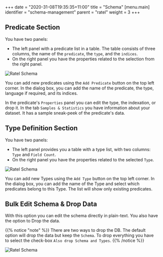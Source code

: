 +++
date = "2020-31-08T19:35:35+11:00"
title = "Schema"
[menu.main]
	identifier = "schema-management"
    parent = "ratel"
    weight = 3
+++

## Predicate Section

You have two panels: 
- The left panel with a predicate list in a table. The table consists of three columns, the name of the `predicate`, the `type`, and the `indices`. 
- On the right panel you have the properties related to the selection from the right panel.

![Ratel Schema](/images/ratel/ratel_schema.png)

You can add new predicates using the `Add Predicate` button on the top left corner. In the dialog box, you can add the name of the predicate, the type, language if required, and its indices.

In the predicate's `Properties` panel you can edit the type, the indexation, or drop it. In the tab `Samples & Statistics` you have information about your dataset. It has a sample sneak-peek of the predicate's data.

## Type Definition Section

You have two panels:
- The left panel provides you a table with a type list, with two columns: `Type` and `Field Count`. 
- On the right panel you have the properties related to the selected `Type`.

![Ratel Schema](/images/ratel/ratel_schema_types.png)

 You can add new Types using the `Add Type` button on the top left corner. In the dialog box, you can add the name of the Type and select which predicates belong to this Type. The list will show only existing predicates.

## Bulk Edit Schema & Drop Data

With this option you can edit the schema directly in plain-text. You also have the option to Drop the data. 

{{% notice "note" %}}
There are two ways to drop the DB. The default option will drop the data but keep the `Schema`. To drop everything you have to select the check-box `Also drop Schema and Types`.
{{% /notice %}}

![Ratel Schema](/images/ratel/ratel_schema_bulk.png)

